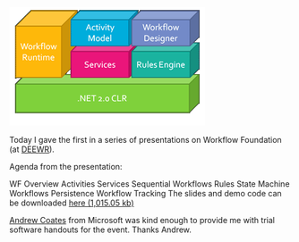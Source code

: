 ![Header Image](/assets/images/2008-03-31-Header.gif)

Today I gave the first in a series of presentations on Workflow Foundation (at [DEEWR](http://deewr.gov.au/)).

Agenda from the presentation:

 
WF Overview
Activities
Services
Sequential Workflows
Rules
State Machine Workflows
Persistence
Workflow Tracking
The slides and demo code can be downloaded [here (1,015.05 kb)](/Downloads/WF_DanielVaughan.zip)

[Andrew Coates](http://blogs.msdn.com/acoat/) from Microsoft was kind enough to provide me with trial software handouts for the event. Thanks Andrew.